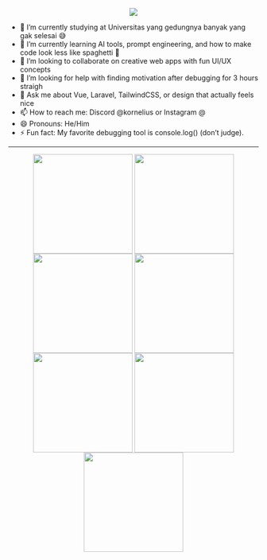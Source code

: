 <p align="center"> 
  <img src="https://capsule-render.vercel.app/api?text=HaiSemuanya!🕹️&animation=fadeIn&type=waving&color=gradient&height=100"/> 
</p>

<!--
**Kornelius1/Kornelius1** is a ✨ _special_ ✨ repository because its `README.md` (this file) appears on your GitHub profile.
-->
- 🔭 I’m currently studying at Universitas yang gedungnya banyak yang gak selesai 😅
- 🌱 I’m currently learning AI tools, prompt engineering, and how to make code look less like spaghetti 🍝
- 👯 I’m looking to collaborate on creative web apps with fun UI/UX concepts
- 🤔 I’m looking for help with finding motivation after debugging for 3 hours straigh
- 💬 Ask me about Vue, Laravel, TailwindCSS, or design that actually feels nice
- 📫 How to reach me: Discord @kornelius or Instagram @
- 😄 Pronouns: He/Him
- ⚡ Fun fact: My favorite debugging tool is console.log() (don’t judge).

---
<div align="center">
  <!-- monday-->
<img align="center" height=200 src="https://media3.giphy.com/media/v1.Y2lkPTc5MGI3NjExbGg4bHZ5NmVrejJhYWh1a3FuYWQ3YXNwcnBreHJlcGxyN3Y0MGRtNCZlcD12MV9pbnRlcm5hbF9naWZfYnlfaWQmY3Q9Zw/3YamJ9YSSRqFhsBya0/giphy.gif"/> 
<!-- tuesday-->
<img align="center" height=200 src="https://media.giphy.com/media/v1.Y2lkPTc5MGI3NjExazI5ejFlbWR0b2I4bTJkeXZmMnFsZzZiazNnb2szOHl0MGZmc3VnNSZlcD12MV9naWZzX3NlYXJjaCZjdD1n/jRVNKe1ajM8v33OsLJ/giphy.gif"/> 
<!-- wednesday-->
<img align="center" height=200 src="https://media3.giphy.com/media/v1.Y2lkPTc5MGI3NjExaW9jbHplamx1OWU4cG9xYm9vZXh0Z2pqaGcwcmNkZ2xrMjVzempmaSZlcD12MV9pbnRlcm5hbF9naWZfYnlfaWQmY3Q9Zw/BVSMbtX5ZRGqwnCQnX/giphy.gif"/> 
  <!-- thursday-->
<img align="center" height=200 src="https://media.giphy.com/media/v1.Y2lkPTc5MGI3NjExNHF4MXVqdjMxNXY0dmEwZmZsdmptNGJtamdyZzc4MXNsMzl4ZnN5NCZlcD12MV9naWZzX3NlYXJjaCZjdD1n/3Bo8qJYJ3ON5Paiqaj/giphy.gif"/> 
  <!-- friday-->
<img align="center" height=200 src="https://media.giphy.com/media/v1.Y2lkPTc5MGI3NjExMGp2cjZma2IybnU2aGR4NTcyYmxhMDloY2xieGNtdHV0ZWY4NGdoOCZlcD12MV9naWZzX3NlYXJjaCZjdD1n/1APaqOO5JHnWKLc7Bi/giphy.gif"/> 
  <!-- saturday-->
<img align="center" height=200 src="https://media.giphy.com/media/v1.Y2lkPTc5MGI3NjExZG53NHp2emo3aXYycHU4bDVsN2NmcDh5aHNsdm9tankzdXo0cGl6ZCZlcD12MV9naWZzX3NlYXJjaCZjdD1n/mWrXc8R1CJQxq/giphy.gif"/> 
  <!-- sunday-->
<img align="center" height=200 src="https://media.giphy.com/media/v1.Y2lkPTc5MGI3NjExZng2YjZicnh1ejgxOTlraHBibmwzeGQxbHYyZXdzemZ4c3VpeXByaSZlcD12MV9naWZzX3NlYXJjaCZjdD1n/0PWhEdaJI0RcgtpfMP/giphy.gif"/> 

  
</div>
